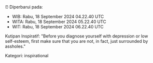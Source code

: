 ⏰ Diperbarui pada:
- WIB: Rabu, 18 September 2024 04.22.40 UTC
- WITA: Rabu, 18 September 2024 05.22.40 UTC
- WIT: Rabu, 18 September 2024 06.22.40 UTC

Kutipan Inspiratif:
"Before you diagnose yourself with depression or low self-esteem, first make sure that you are not, in fact, just surrounded by assholes."


Kategori: inspirational

